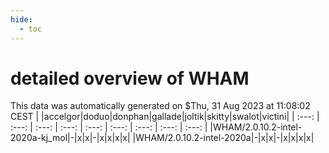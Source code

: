 ```yaml
---
hide:
  - toc
---
```


detailed overview of WHAM
=========================


This data was automatically generated on $Thu, 31 Aug 2023 at 11:08:02 CEST
| |accelgor|doduo|donphan|gallade|joltik|skitty|swalot|victini|
| :---: | :---: | :---: | :---: | :---: | :---: | :---: | :---: | :---: |
|WHAM/2.0.10.2-intel-2020a-kj_mol|-|x|x|-|x|x|x|x|
|WHAM/2.0.10.2-intel-2020a|-|x|x|-|x|x|x|x|
